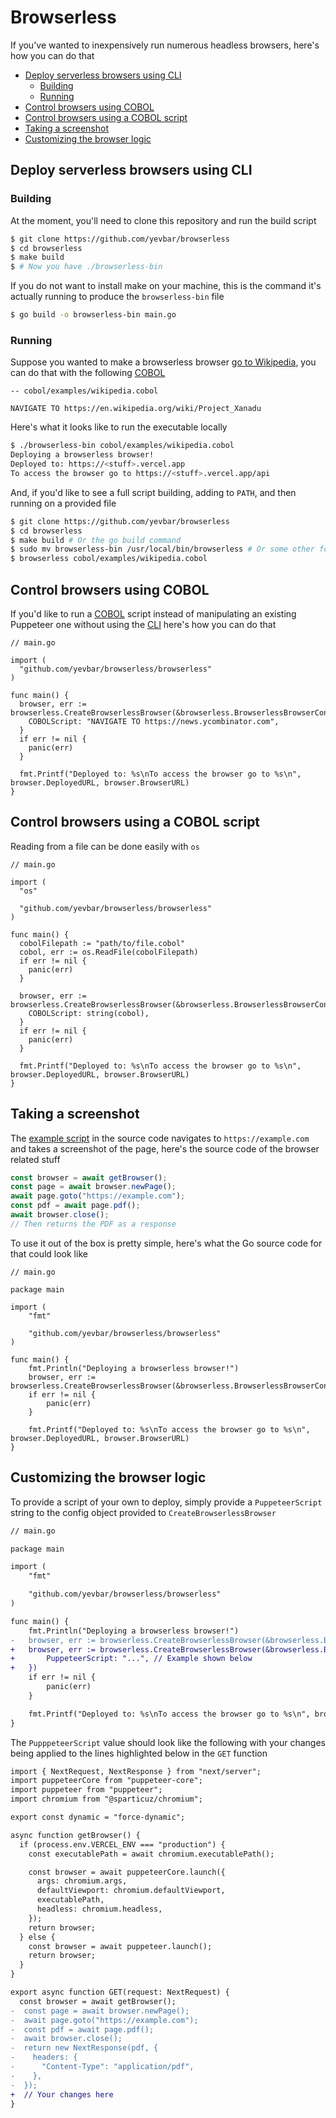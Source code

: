 # Browserless

If you've wanted to inexpensively run numerous headless browsers, here's how you can do that

* [Deploy serverless browsers using CLI](#deploy-serverless-browsers-using-cli)
  * [Building](#building)
  * [Running](#running)
* [Control browsers using COBOL](#deploy-serverless-browsers-using-cli)
* [Control browsers using a COBOL script](#deploy-serverless-browsers-using-cli)
* [Taking a screenshot](#taking-a-screenshot)
* [Customizing the browser logic](#customizing-the-browser-logic)

## Deploy serverless browsers using CLI

### Building

At the moment, you'll need to clone this repository and run the build script

```bash
$ git clone https://github.com/yevbar/browserless
$ cd browserless
$ make build
$ # Now you have ./browserless-bin
```

If you do not want to install make on your machine, this is the command it's actually running to produce the `browserless-bin` file

```bash
$ go build -o browserless-bin main.go
```

### Running

Suppose you wanted to make a browserless browser [go to Wikipedia](https://github.com/yevbar/browserless/blob/master/cobol/examples/wikipedia.cobol), you can do that with the following [COBOL](https://github.com/yevbar/browserless/blob/master/cobol/README.md)

```
-- cobol/examples/wikipedia.cobol

NAVIGATE TO https://en.wikipedia.org/wiki/Project_Xanadu
```

Here's what it looks like to run the executable locally

```bash
$ ./browserless-bin cobol/examples/wikipedia.cobol
Deploying a browserless browser!
Deployed to: https://<stuff>.vercel.app
To access the browser go to https://<stuff>.vercel.app/api
```

And, if you'd like to see a full script building, adding to `PATH`, and then running on a provided file

```bash
$ git clone https://github.com/yevbar/browserless
$ cd browserless
$ make build # Or the go build command
$ sudo mv browserless-bin /usr/local/bin/browserless # Or some other folder listed when you run [echo "$PATH"] in your terminal
$ browserless cobol/examples/wikipedia.cobol
```

## Control browsers using COBOL

If you'd like to run a [COBOL](https://github.com/yevbar/browserless/blob/master/cobol/README.md) script instead of manipulating an existing Puppeteer one without using the [CLI](https://github.com/yevbar/browserless/blob/master/README.md#building) here's how you can do that

```golang
// main.go

import (
  "github.com/yevbar/browserless/browserless"
)

func main() {
  browser, err := browserless.CreateBrowserlessBrowser(&browserless.BrowserlessBrowserConfig{
    COBOLScript: "NAVIGATE TO https://news.ycombinator.com",
  }
  if err != nil {
    panic(err)
  }

  fmt.Printf("Deployed to: %s\nTo access the browser go to %s\n", browser.DeployedURL, browser.BrowserURL)
}
```

## Control browsers using a COBOL script

Reading from a file can be done easily with `os`

```golang
// main.go

import (
  "os"

  "github.com/yevbar/browserless/browserless"
)

func main() {
  cobolFilepath := "path/to/file.cobol"
  cobol, err := os.ReadFile(cobolFilepath)
  if err != nil {
    panic(err)
  }

  browser, err := browserless.CreateBrowserlessBrowser(&browserless.BrowserlessBrowserConfig{
    COBOLScript: string(cobol),
  }
  if err != nil {
    panic(err)
  }

  fmt.Printf("Deployed to: %s\nTo access the browser go to %s\n", browser.DeployedURL, browser.BrowserURL)
}
```

## Taking a screenshot

The [example script](https://github.com/yevbar/browserless/blob/master/browserless/example.go) in the source code navigates to `https://example.com` and takes a screenshot of the page, here's the source code of the browser related stuff

```javascript
const browser = await getBrowser();
const page = await browser.newPage();
await page.goto("https://example.com");
const pdf = await page.pdf();
await browser.close();
// Then returns the PDF as a response
```

To use it out of the box is pretty simple, here's what the Go source code for that could look like

```golang
// main.go

package main

import (
	"fmt"

	"github.com/yevbar/browserless/browserless"
)

func main() {
	fmt.Println("Deploying a browserless browser!")
	browser, err := browserless.CreateBrowserlessBrowser(&browserless.BrowserlessBrowserConfig{})
	if err != nil {
		panic(err)
	}

	fmt.Printf("Deployed to: %s\nTo access the browser go to %s\n", browser.DeployedURL, browser.BrowserURL)
}
```

## Customizing the browser logic

To provide a script of your own to deploy, simply provide a `PuppeteerScript` string to the config object provided to `CreateBrowserlessBrowser`

```diff
// main.go

package main

import (
	"fmt"

	"github.com/yevbar/browserless/browserless"
)

func main() {
	fmt.Println("Deploying a browserless browser!")
-	browser, err := browserless.CreateBrowserlessBrowser(&browserless.BrowserlessBrowserConfig{})
+	browser, err := browserless.CreateBrowserlessBrowser(&browserless.BrowserlessBrowserConfig{
+		PuppeteerScript: "...", // Example shown below
+	})
	if err != nil {
		panic(err)
	}

	fmt.Printf("Deployed to: %s\nTo access the browser go to %s\n", browser.DeployedURL, browser.BrowserURL)
}
```

The `PupppeteerScript` value should look like the following with your changes being applied to the lines highlighted below in the `GET` function

```diff
import { NextRequest, NextResponse } from "next/server";
import puppeteerCore from "puppeteer-core";
import puppeteer from "puppeteer";
import chromium from "@sparticuz/chromium";

export const dynamic = "force-dynamic";

async function getBrowser() {
  if (process.env.VERCEL_ENV === "production") {
    const executablePath = await chromium.executablePath();

    const browser = await puppeteerCore.launch({
      args: chromium.args,
      defaultViewport: chromium.defaultViewport,
      executablePath,
      headless: chromium.headless,
    });
    return browser;
  } else {
    const browser = await puppeteer.launch();
    return browser;
  }
}

export async function GET(request: NextRequest) {
  const browser = await getBrowser();
-  const page = await browser.newPage();
-  await page.goto("https://example.com");
-  const pdf = await page.pdf();
-  await browser.close();
-  return new NextResponse(pdf, {
-    headers: {
-      "Content-Type": "application/pdf",
-    },
-  });
+  // Your changes here
}
```
